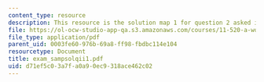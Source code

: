 ```yaml
---
content_type: resource
description: This resource is the solution map 1 for question 2 asked in sample exam.
file: https://ol-ocw-studio-app-qa.s3.amazonaws.com/courses/11-520-a-workshop-on-geographic-information-systems-fall-2005/d71ef5c03a7fa0a90ec9318ace462c02_exam_sampsolqii1.pdf
file_type: application/pdf
parent_uid: 0003fe60-976b-69a8-ff98-fbdbc114e104
resourcetype: Document
title: exam_sampsolqii1.pdf
uid: d71ef5c0-3a7f-a0a9-0ec9-318ace462c02
---
```


